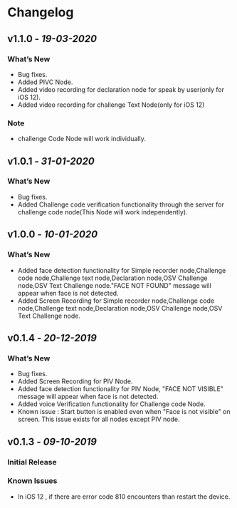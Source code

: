 # Changelog


## **v1.1.0** - *19-03-2020*
### What’s New
- Bug fixes.
- Added PIVC Node.
- Added video recording for declaration node for speak by user(only for iOS 12).
- Added video recording for challenge Text Node(only for iOS 12)

### Note
- challenge Code Node will work individually.

## **v1.0.1** - *31-01-2020*
### What’s New
- Bug fixes.
- Added Challenge code verification functionality through the server for challenge code node(This Node will work independently). 


## **v1.0.0** - *10-01-2020*
### What’s New
- Added face detection functionality for Simple recorder node,Challenge code node,Challenge text node,Declaration node,OSV Challenge node,OSV Text Challenge node."FACE NOT FOUND" message will appear when face is not detected.
- Added Screen Recording for Simple recorder node,Challenge code node,Challenge text node,Declaration node,OSV Challenge node,OSV Text Challenge node.

## **v0.1.4** - *20-12-2019*
### What’s New
- Bug fixes.
- Added Screen Recording for PIV Node.
- Added face detection functionality for PIV Node, "FACE NOT VISIBLE" message will appear when face is not detected.
- Added voice Verification functionality for Challenge code Node. 
- Known issue : Start button is enabled even when "Face is not visible" on screen. This issue exists for all nodes except PIV node.

## **v0.1.3** - *09-10-2019*
### Initial Release

### Known Issues
- In iOS 12 , if there are error code 810 encounters than restart the device.
 
